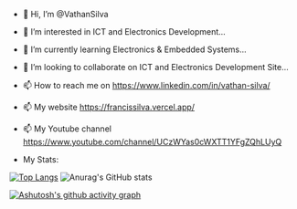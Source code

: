 - 👋 Hi, I’m @VathanSilva
- 👀 I’m interested in ICT and Electronics Development...
- 🌱 I’m currently learning Electronics & Embedded Systems...
- 💞️ I’m looking to collaborate on ICT and Electronics Development Site...
- 📫 How to reach me on https://www.linkedin.com/in/vathan-silva/
- 📫 My website https://francissilva.vercel.app/
- 📫 My Youtube channel https://www.youtube.com/channel/UCzWYas0cWXTT1YFgZQhLUyQ



- My Stats:
  
[![Top Langs](https://github-readme-stats.vercel.app/api/top-langs/?username=vathansilva&layout=donut)](https://github.com/vathansilva/github-readme-stats)     ![Anurag's GitHub stats](https://github-readme-stats.vercel.app/api?username=vathansilva&show_icons=true&theme=ambient_gradient)

  [![Ashutosh's github activity graph](https://github-readme-activity-graph.cyclic.app/graph?username=vathansilva&theme=github)](https://github.com/Ashutosh00710/github-readme-activity-graph)



<!---
VathanSilva/VathanSilva is a ✨ special ✨ repository because its `README.md` (this file) appears on your GitHub profile.
You can click the Preview link to take a look at your changes.
--->
